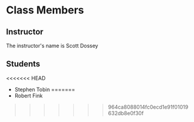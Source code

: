 # Class Members

## Instructor

The instructor's name is Scott Dossey

## Students

<<<<<<< HEAD
* Stephen Tobin
=======
* Robert Fink
>>>>>>> 964ca8088014fc0ecd1e91f01019632db8e0f30f
